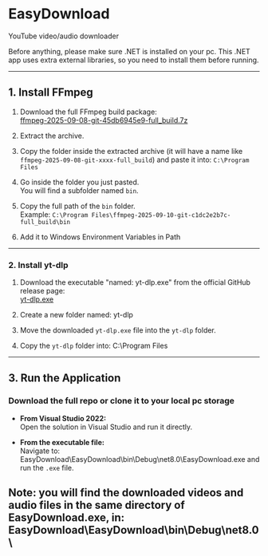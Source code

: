 # EasyDownload
YouTube video/audio downloader

Before anything, please make sure .NET is installed on your pc.
This .NET app uses extra external libraries, so you need to install them before running.

---

## 1. Install FFmpeg

1. Download the full FFmpeg build package:  
   [ffmpeg-2025-09-08-git-45db6945e9-full_build.7z](https://www.gyan.dev/ffmpeg/builds/packages/ffmpeg-2025-09-08-git-45db6945e9-full_build.7z)

2. Extract the archive.

3. Copy the folder inside the extracted archive (it will have a name like `ffmpeg-2025-09-08-git-xxxx-full_build`) and paste it into:  `C:\Program Files`


4. Go inside the folder you just pasted.  
You will find a subfolder named `bin`.

5. Copy the full path of the `bin` folder.  
Example:  `C:\Program Files\ffmpeg-2025-09-10-git-c1dc2e2b7c-full_build\bin`

6. Add it to Windows Environment Variables in Path

---

### 2. Install yt-dlp

1. Download the executable "named: yt-dlp.exe" from the official GitHub release page:  
[yt-dlp.exe](https://github.com/yt-dlp/yt-dlp/releases/tag/2025.09.05)

2. Create a new folder named: yt-dlp

3. Move the downloaded `yt-dlp.exe` file into the `yt-dlp` folder.

4. Copy the `yt-dlp` folder into: C:\Program Files

---

## 3. Run the Application

### Download the full repo or clone it to your local pc storage

- **From Visual Studio 2022:**  
Open the solution in Visual Studio and run it directly.

- **From the executable file:**  
Navigate to: EasyDownload\EasyDownload\bin\Debug\net8.0\EasyDownload.exe
and run the `.exe` file.


## Note: you will find the downloaded videos and audio files in the same directory of EasyDownload.exe, in: EasyDownload\EasyDownload\bin\Debug\net8.0\
